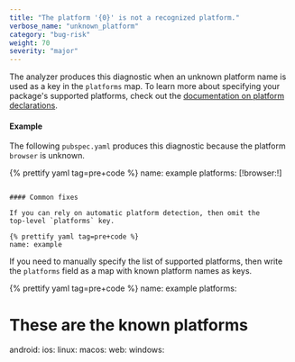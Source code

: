 ```yaml
---
title: "The platform '{0}' is not a recognized platform."
verbose_name: "unknown_platform"
category: "bug-risk"
weight: 70
severity: "major"
---
```

The analyzer produces this diagnostic when an unknown platform name is
used as a key in the `platforms` map.
To learn more about specifying your package's supported platforms,
check out the [documentation on platform declarations](https://dart.dev/tools/pub/pubspec#platforms).

#### Example

The following `pubspec.yaml` produces this diagnostic because the platform
`browser` is unknown.

{% prettify yaml tag=pre+code %}
name: example
platforms:
  [!browser:!]
```

#### Common fixes

If you can rely on automatic platform detection, then omit the
top-level `platforms` key.

{% prettify yaml tag=pre+code %}
name: example
```

If you need to manually specify the list of supported platforms, then
write the `platforms` field as a map with known platform names as keys.

{% prettify yaml tag=pre+code %}
name: example
platforms:
  # These are the known platforms
  android:
  ios:
  linux:
  macos:
  web:
  windows:
```
